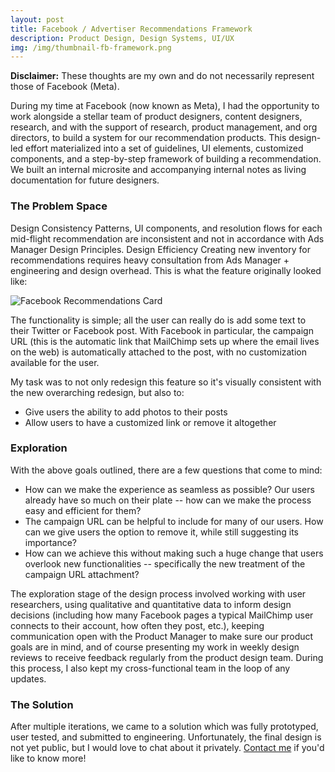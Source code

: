 ```yaml
---
layout: post
title: Facebook / Advertiser Recommendations Framework
description: Product Design, Design Systems, UI/UX
img: /img/thumbnail-fb-framework.png
---
```


<strong>Disclaimer:</strong> These thoughts are my own and do not necessarily represent those of Facebook (Meta).

During my time at Facebook (now known as Meta), I had the opportunity to work alongside a stellar team of product designers, content designers, research, and with the support of research, product management, and org directors, to build a system for our recommendation products. This design-led effort materialized into a set of guidelines, UI elements, customized components, and a step-by-step framework of building a recommendation. We built an internal microsite and accompanying internal notes as living documentation for future designers.

<h3>The Problem Space</h3>

Design Consistency
Patterns, UI components, and resolution flows for each mid-flight recommendation are inconsistent and not in accordance with Ads Manager Design Principles. Design Efficiency
Creating new inventory for recommendations requires heavy consultation from Ads Manager + engineering and design overhead.
This is what the feature originally looked like:

<img class="col three explore" src="{{ site.baseurl }}/img/facebook/facebook-intablecard.png" alt="Facebook Recommendations Card" title="Facebook Recommendations Card"/>

The functionality is simple; all the user can really do is add some text to their Twitter or Facebook post. With Facebook in particular, the campaign URL (this is the automatic link that MailChimp sets up where the email lives on the web) is automatically attached to the post, with no customization available for the user. 

My task was to not only redesign this feature so it's visually consistent with the new overarching redesign, but also to:
<ul>
<li>Give users the ability to add photos to their posts</li>
<li>Allow users to have a customized link or remove it altogether</li>
</ul>

<h3>Exploration</h3>

With the above goals outlined, there are a few questions that come to mind:
<ul>
<li>How can we make the experience as seamless as possible? Our users already have so much on their plate -- how can we make the process easy and efficient for them?</li>
<li>The campaign URL can be helpful to include for many of our users. How can we give users the option to remove it, while still suggesting its importance?</li>
<li>How can we achieve this without making such a huge change that users overlook new functionalities -- specifically the new treatment of the campaign URL attachment?</li>
</ul>

The exploration stage of the design process involved working with user researchers, using qualitative and quantitative data to inform design decisions (including how many Facebook pages a typical MailChimp user connects to their account, how often they post, etc.), keeping communication open with the Product Manager to make sure our product goals are in mind, and of course presenting my work in weekly design reviews to receive feedback regularly from the product design team. During this process, I also kept my cross-functional team in the loop of any updates.

<h3>The Solution</h3>

After multiple iterations, we came to a solution which was fully prototyped, user tested, and submitted to engineering. Unfortunately, the final design is not yet public, but I would love to chat about it privately. <a href="mailto:jianghelga@gmail.com">Contact me</a> if you'd like to know more!